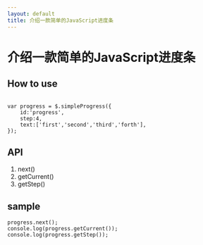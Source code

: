 ```yaml
---
layout: default
title: 介绍一款简单的JavaScript进度条
---
```

# 介绍一款简单的JavaScript进度条
## How to use
```

var progress = $.simpleProgress({
	id:'progress',
	step:4,
	text:['first','second','third','forth'],
});
```
## API
<p>
  <ol>
    <li>next()</li>
    <li>getCurrent()</li>
    <li>getStep()</li>
  </ol>
</p>

## sample
```
progress.next();
console.log(progress.getCurrent());
console.log(progress.getStep());
```

